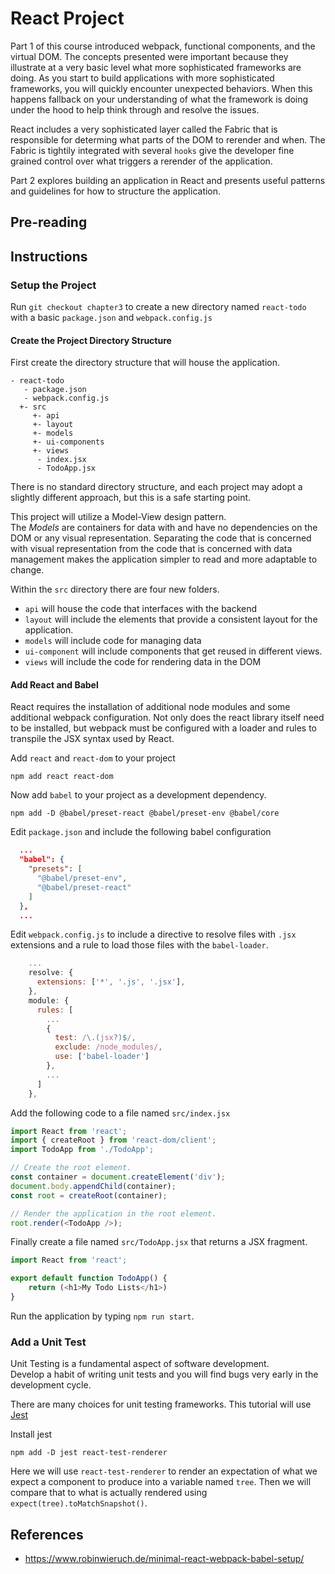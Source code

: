 # React Project

Part 1 of this course introduced webpack, functional components, 
and the virtual DOM.  The concepts presented were important 
because they illustrate at a very basic level what more 
sophisticated frameworks are doing.  As you start to build 
applications with more sophisticated frameworks, you will quickly 
encounter unexpected behaviors.  When this happens fallback on 
your understanding of what the framework is doing under the hood 
to help think through and resolve the issues.

React includes a very sophisticated layer called the Fabric that
is responsible for determing what parts of the DOM to rerender and
when.  The Fabric is tightily integrated with several `hooks` give
the developer fine grained control over what triggers a rerender of
the application.  

Part 2 explores building an application in React and presents 
useful patterns and guidelines for how to structure the 
application.  

## Pre-reading

## Instructions 

### Setup the Project

Run `git checkout chapter3` to create a new directory named `react-todo` with a basic
`package.json` and `webpack.config.js`

#### Create the Project Directory Structure
First create the directory structure that will house the application.  

```
- react-todo
   - package.json
   - webpack.config.js
  +- src
     +- api
     +- layout
     +- models
     +- ui-components
     +- views
      - index.jsx
      - TodoApp.jsx
```

There is no standard directory structure, and each project may 
adopt a slightly different approach, but this is a safe starting 
point.  

This project will utilize a Model-View design pattern.  
The *Models* are containers for data with and have no dependencies
on the DOM or any visual representation.  Separating the code that is concerned with visual representation from the code that is concerned with data management makes the application simpler to read and more adaptable to change.

Within the `src` directory there are four new folders.  
 * `api` will house the code that interfaces with the backend
 * `layout` will include the elements that provide a consistent layout for the application.  
 * `models` will include code for managing data 
 * `ui-component` will include components that get reused in different views.
 * `views` will include the code for rendering data in the DOM

#### Add React and Babel
React requires the installation of additional node modules and some
additional webpack configuration.  Not only does the react library 
itself need to be installed, but webpack must be configured with a loader and rules to transpile the JSX syntax used by React.

Add `react` and `react-dom` to your project

```
npm add react react-dom
```

Now add `babel` to your project as a development dependency.

```
npm add -D @babel/preset-react @babel/preset-env @babel/core
```

Edit `package.json` and include the following babel configuration
```json
  ...
  "babel": {
    "presets": [
      "@babel/preset-env",
      "@babel/preset-react"
    ]
  },
  ...
```

Edit `webpack.config.js` to include a directive to resolve files with `.jsx` extensions and a rule to load those files with the `babel-loader`.

```javascript
    ...
    resolve: {
      extensions: ['*', '.js', '.jsx'],
    },
    module: {
      rules: [
        ...
        {
          test: /\.(jsx?)$/,
          exclude: /node_modules/,
          use: ['babel-loader']
        },
        ...
      ]
    },
```
Add the following code to a file named `src/index.jsx`

```javascript
import React from 'react';
import { createRoot } from 'react-dom/client';
import TodoApp from './TodoApp';

// Create the root element.
const container = document.createElement('div');
document.body.appendChild(container);
const root = createRoot(container);

// Render the application in the root element.
root.render(<TodoApp />);
```

Finally create a file named `src/TodoApp.jsx` that returns 
a JSX fragment.

```js
import React from 'react';

export default function TodoApp() {
    return (<h1>My Todo Lists</h1>)
}
```

Run the application by typing `npm run start`.


### Add a Unit Test

Unit Testing is a fundamental aspect of software development.  
Develop a habit of writing unit tests and you will find bugs very 
early in the development cycle.

There are many choices for unit testing frameworks.  This tutorial will use [Jest](https://jestjs.io/)

Install jest 
```
npm add -D jest react-test-renderer
```

Here we will use `react-test-renderer` to render an expectation of 
what we expect a component to produce into a variable named `tree`.  Then we will compare that to what is actually rendered using `expect(tree).toMatchSnapshot()`.  


## References

* https://www.robinwieruch.de/minimal-react-webpack-babel-setup/


